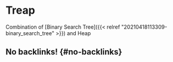 # Treap


Combination of [Binary Search Tree]({{< relref "20210418113309-binary_search_tree" >}}) and Heap


## No backlinks! {#no-backlinks}

